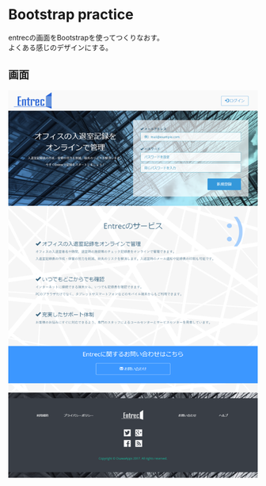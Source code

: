 ﻿# Bootstrap practice

entrecの画面をBootstrapを使ってつくりなおす。<br>よくある感じのデザインにする。


## 画面

![サンプル](readme/screen.png "サンプル")